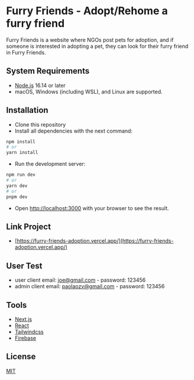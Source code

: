 # Furry Friends - Adopt/Rehome a furry friend

Furry Friends is a website where NGOs post pets for adoption, and if someone is interested in adopting a pet, they can look for their furry friend in Furry Friends.

## System Requirements

* [Node.js](https://nodejs.org/de) 16.14 or later
* macOS, Windows (including WSL), and Linux are supported.

## Installation

* Clone this repository
* Install all dependencies with the next command:
```bash
npm install
# or
yarn install
```
* Run the development server:
```bash
npm run dev
# or
yarn dev
# or
pnpm dev
```
* Open [http://localhost:3000](http://localhost:3000) with your browser to see the result.

## Link Project

* [https://furry-friends-adoption.vercel.app/](https://furry-friends-adoption.vercel.app/)

## User Test

* user client email: joe@gmail.com - password: 123456
* admin client email: paolaozv@gmail.com - password: 123456

## Tools

* [Next.js](https://nextjs.org/)
* [React](https://react.dev/)
* [Tailwindcss](https://tailwindcss.com/)
* [Firebase](https://firebase.google.com/docs)

## License

[MIT](https://choosealicense.com/licenses/mit/)

